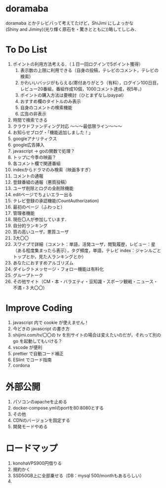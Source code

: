 # doramaba

doramaba とかテレビバって考えてたけど，ShiJimi にしよっかな  
(Shiny and Jiminy)(光り輝く原石を・驚きとともに))略してしじみ．

# To Do List
1. ポイントの利用方法考える．（１日一回ログインで5ポイント獲得）
    1. 表示数の上限に利用できる（自身の投稿，テレビのコメント，テレビの検索）
    1. かわいいバッジがもらえる(寄付ありがとう（有料），ログイン100日目，レビュー20番組，番組作成10個，1000コメント達成，祝5年，)
    1. ポイントの購入方法は要検討（ひとまずなし/paypal）
    1. おすすめ欄のタイトルのみ表示
    1. 自身のコメントの検索機能
    1. 広告の非表示
1. 時間で検索できる
1. クラウドファンディング対応
～～～最低限ライン～～～
1. お知らせブログ・「機能追加しました！」
1. googleアナリティクス
1. google広告挿入
1. javascript → goの関数で処理？
1. トップに今季の映画？
1. 各コメント欄で関連番組
1. indexからドラマのみ検索（映画多すぎ）
1. コメントの通報
1. 登録番組の通報（悪質投稿）
1. ユーザ削除とログの全削除機能
1. editページでちょいエラー出る
1. テレビ登録の承認機能(CountAuthorization)
1. 最初のページ（ふわっと）
1. 管理者機能
1. 現在〇人が参加しています．
1. 自分的ランキング
1. 質の高いユーザ，悪質ユーザ
1. 3大〇〇
1. スワイプで詳細（コメント：単語，活発ユーザ，閲覧履歴，レビュー：星（ある程度集まったら表示），タグ頻度，単語，テレビ index：ジャンルごとトップとか，見た人ランキングとか）
1. あなたにおすすめアルゴリズム
1. ダイレクトメッセージ・フォロー機能は有料化
1. グループトーク
1. その他サイト（CM・本・バラエティ・豆知識・スポーツ観戦・ニュース・不満・3 大〇〇）

# Improve Coding

1. javascript 内で cookie が使えません！
1. 今どきの javascript の書き方
1. shijimi.com/tv/〇〇の tv を別サイトの場合は変えたいのだが，それって別の go を起動してもいける？
1. vscode が便利
1. prettier で自動コード補正
1. ESlint でコード指南
1. cordona

# 外部公開
1. パソコンのapacheを止める
1. docker-compose.ymlのportを80:8080とする
1. その他
1. CDNのバージョンを固定する
1. 開発モードやめる

# ロードマップ
1. konohaVPS900円借りる
1. 規約かく
1. SSD50GB上に全部乗せる（DB：mysql 500/monthもあるらしい）
1. 

